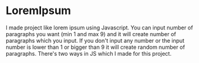 # LoremIpsum
I made project like lorem ipsum using Javascript. You can input number of paragraphs you want (min 1 and max 9) and it will create number of paragraphs which you input. If you don't input any number or the input number is lower than 1 or bigger than 9 it will create random number of paragraphs. There's two ways in JS which I made for this project.
